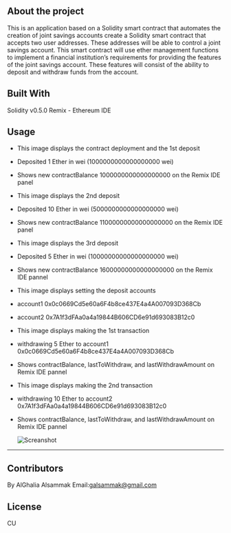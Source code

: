 ## About the project 
This is an application based on a Solidity smart contract that automates the creation of joint savings accounts create a Solidity smart contract that accepts two user addresses. These addresses will be able to control a joint savings account. This smart contract will use ether management functions to implement a financial institution’s requirements for providing the features of the joint savings account. These features will consist of the ability to deposit and withdraw funds from the account.

## Built With
Solidity v0.5.0
Remix - Ethereum IDE

## Usage

* This image displays the contract deployment and the 1st deposit
* Deposited 1 Ether in wei (1000000000000000000 wei) 
* Shows new contractBalance 1000000000000000000 on the Remix IDE panel

* This image displays the 2nd deposit
* Deposited 10 Ether in wei (5000000000000000000 wei) 
* Shows new contractBalance 11000000000000000000 on the Remix IDE panel

* This image displays the 3rd deposit
* Deposited 5 Ether in wei (10000000000000000000 wei) 
* Shows new contractBalance 16000000000000000000 on the Remix IDE pannel

* This image displays setting the deposit accounts
* account1 0x0c0669Cd5e60a6F4b8ce437E4a4A007093D368Cb
* account2 0x7A1f3dFAa0a4a19844B606CD6e91d693083B12c0

* This image displays making the 1st transaction
* withdrawing 5 Ether to account1 0x0c0669Cd5e60a6F4b8ce437E4a4A007093D368Cb 
* Shows contractBalance, lastToWithdraw, and lastWithdrawAmount on Remix IDE pannel

* This image displays making the 2nd transaction

* withdrawing 10 Ether to account2 0x7A1f3dFAa0a4a19844B606CD6e91d693083B12c0
* Shows contractBalance, lastToWithdraw, and lastWithdrawAmount on Remix IDE pannel

  ![Screanshot](https://github.com/alghalia/challenge_20/blob/main/)


---
## Contributors
By AlGhalia Alsammak
Email:galsammak@gmail.com

## License
CU



